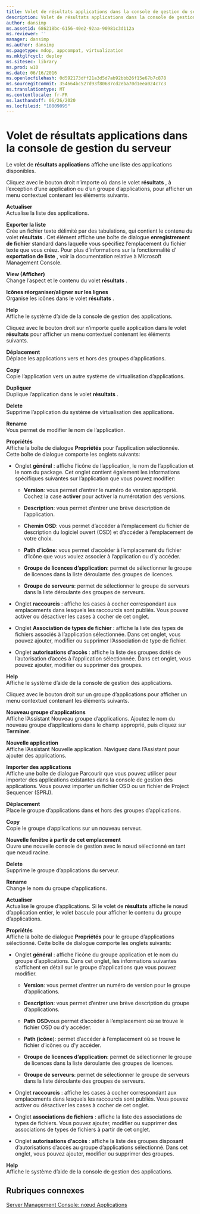 ```yaml
---
title: Volet de résultats applications dans la console de gestion du serveur
description: Volet de résultats applications dans la console de gestion du serveur
author: dansimp
ms.assetid: 686218bc-6156-40e2-92aa-90981c3d112a
ms.reviewer: ''
manager: dansimp
ms.author: dansimp
ms.pagetype: mdop, appcompat, virtualization
ms.mktglfcycl: deploy
ms.sitesec: library
ms.prod: w10
ms.date: 06/16/2016
ms.openlocfilehash: 0d592173dff21a3d5d7ab92bbb26f15e67b7c878
ms.sourcegitcommit: 354664bc527d93f80687cd2eba70d1eea024c7c3
ms.translationtype: MT
ms.contentlocale: fr-FR
ms.lasthandoff: 06/26/2020
ms.locfileid: "10809095"
---
```

# Volet de résultats applications dans la console de gestion du serveur


Le volet de **résultats applications** affiche une liste des applications disponibles.

Cliquez avec le bouton droit n’importe où dans le volet **résultats** , à l’exception d’une application ou d’un groupe d’applications, pour afficher un menu contextuel contenant les éléments suivants.

<a href="" id="refresh"></a>**Actualiser**  
Actualise la liste des applications.

<a href="" id="export-list"></a>**Exporter la liste**  
Crée un fichier texte délimité par des tabulations, qui contient le contenu du volet **résultats** . Cet élément affiche une boîte de dialogue **enregistrement de fichier** standard dans laquelle vous spécifiez l’emplacement du fichier texte que vous créez. Pour plus d’informations sur la fonctionnalité d' **exportation de liste** , voir la documentation relative à Microsoft Management Console.

<a href="" id="view"></a>**View (Afficher)**  
Change l’aspect et le contenu du volet **résultats** .

<a href="" id="arrange-line-up-icons"></a>**Icônes réorganiser/aligner sur les lignes**  
Organise les icônes dans le volet **résultats** .

<a href="" id="help"></a>**Help**  
Affiche le système d’aide de la console de gestion des applications.

Cliquez avec le bouton droit sur n’importe quelle application dans le volet **résultats** pour afficher un menu contextuel contenant les éléments suivants.

<a href="" id="move"></a>**Déplacement**  
Déplace les applications vers et hors des groupes d’applications.

<a href="" id="copy"></a>**Copy**  
Copie l’application vers un autre système de virtualisation d’applications.

<a href="" id="duplicate"></a>**Dupliquer**  
Duplique l’application dans le volet **résultats** .

<a href="" id="delete"></a>**Delete**  
Supprime l’application du système de virtualisation des applications.

<a href="" id="rename"></a>**Rename**  
Vous permet de modifier le nom de l’application.

<a href="" id="properties"></a>**Propriétés**  
Affiche la boîte de dialogue **Propriétés** pour l’application sélectionnée. Cette boîte de dialogue comporte les onglets suivants:

-   Onglet **général** : affiche l’icône de l’application, le nom de l’application et le nom du package. Cet onglet contient également les informations spécifiques suivantes sur l’application que vous pouvez modifier:

    -   **Version**: vous permet d’entrer le numéro de version approprié. Cochez la case **activer** pour activer la numérotation des versions.

    -   **Description**: vous permet d’entrer une brève description de l’application.

    -   **Chemin OSD**: vous permet d’accéder à l’emplacement du fichier de description du logiciel ouvert (OSD) et d’accéder à l’emplacement de votre choix.

    -   **Path d’icône**: vous permet d’accéder à l’emplacement du fichier d’icône que vous voulez associer à l’application ou d’y accéder.

    -   **Groupe de licences d’application**: permet de sélectionner le groupe de licences dans la liste déroulante des groupes de licences.

    -   **Groupe de serveurs**: permet de sélectionner le groupe de serveurs dans la liste déroulante des groupes de serveurs.

-   Onglet **raccourcis** : affiche les cases à cocher correspondant aux emplacements dans lesquels les raccourcis sont publiés. Vous pouvez activer ou désactiver les cases à cocher de cet onglet.

-   Onglet **Association de types de fichier** : affiche la liste des types de fichiers associés à l’application sélectionnée. Dans cet onglet, vous pouvez ajouter, modifier ou supprimer l’Association de type de fichier.

-   Onglet **autorisations d’accès** : affiche la liste des groupes dotés de l’autorisation d’accès à l’application sélectionnée. Dans cet onglet, vous pouvez ajouter, modifier ou supprimer des groupes.

<a href="" id="help"></a>**Help**  
Affiche le système d’aide de la console de gestion des applications.

Cliquez avec le bouton droit sur un groupe d’applications pour afficher un menu contextuel contenant les éléments suivants.

<a href="" id="new-application-group"></a>**Nouveau groupe d’applications**  
Affiche l’Assistant Nouveau groupe d’applications. Ajoutez le nom du nouveau groupe d’applications dans le champ approprié, puis cliquez sur **Terminer**.

<a href="" id="new-application"></a>**Nouvelle application**  
Affiche l’Assistant Nouvelle application. Naviguez dans l’Assistant pour ajouter des applications.

<a href="" id="import-applications"></a>**Importer des applications**  
Affiche une boîte de dialogue Parcourir que vous pouvez utiliser pour importer des applications existantes dans la console de gestion des applications. Vous pouvez importer un fichier OSD ou un fichier de Project Sequencer (SPRJ).

<a href="" id="move"></a>**Déplacement**  
Place le groupe d’applications dans et hors des groupes d’applications.

<a href="" id="copy"></a>**Copy**  
Copie le groupe d’applications sur un nouveau serveur.

<a href="" id="new-window-from-here"></a>**Nouvelle fenêtre à partir de cet emplacement**  
Ouvre une nouvelle console de gestion avec le nœud sélectionné en tant que nœud racine.

<a href="" id="delete"></a>**Delete**  
Supprime le groupe d’applications du serveur.

<a href="" id="rename"></a>**Rename**  
Change le nom du groupe d’applications.

<a href="" id="refresh"></a>**Actualiser**  
Actualise le groupe d’applications. Si le volet de **résultats** affiche le nœud d’application entier, le volet bascule pour afficher le contenu du groupe d’applications.

<a href="" id="properties"></a>**Propriétés**  
Affiche la boîte de dialogue **Propriétés** pour le groupe d’applications sélectionné. Cette boîte de dialogue comporte les onglets suivants:

-   Onglet **général** : affiche l’icône du groupe application et le nom du groupe d’applications. Dans cet onglet, les informations suivantes s’affichent en détail sur le groupe d’applications que vous pouvez modifier.

    -   **Version**: vous permet d’entrer un numéro de version pour le groupe d’applications.

    -   **Description**: vous permet d’entrer une brève description du groupe d’applications.

    -   **Path OSD**vous permet d’accéder à l’emplacement où se trouve le fichier OSD ou d’y accéder.

    -   **Path (icône**): permet d’accéder à l’emplacement où se trouve le fichier d’icônes ou d’y accéder.

    -   **Groupe de licences d’application**: permet de sélectionner le groupe de licences dans la liste déroulante des groupes de licences.

    -   **Groupe de serveurs**: permet de sélectionner le groupe de serveurs dans la liste déroulante des groupes de serveurs.

-   Onglet **raccourcis** : affiche les cases à cocher correspondant aux emplacements dans lesquels les raccourcis sont publiés. Vous pouvez activer ou désactiver les cases à cocher de cet onglet.

-   Onglet **associations de fichiers** : affiche la liste des associations de types de fichiers. Vous pouvez ajouter, modifier ou supprimer des associations de types de fichiers à partir de cet onglet.

-   Onglet **autorisations d’accès** : affiche la liste des groupes disposant d’autorisations d’accès au groupe d’applications sélectionné. Dans cet onglet, vous pouvez ajouter, modifier ou supprimer des groupes.

<a href="" id="help"></a>**Help**  
Affiche le système d’aide de la console de gestion des applications.

## Rubriques connexes


[Server Management Console: nœud Applications](server-management-console-applications-node.md)

 

 





